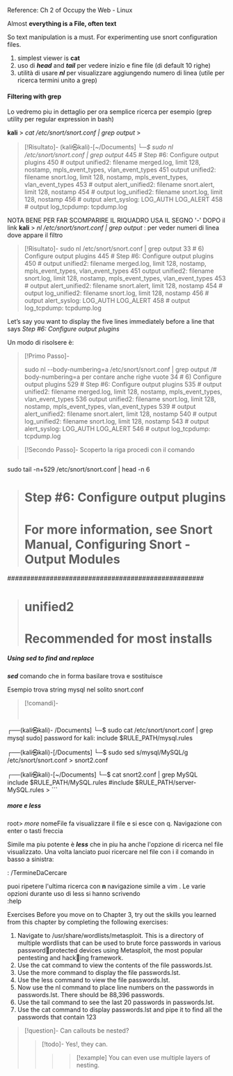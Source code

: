 Reference: Ch 2 of Occupy the Web - Linux

Almost **everything is a File, often text**

So text manipulation is a must. 
For experimenting use snort configuration files.

1. simplest viewer is **cat**   
2.  uso di ***head*** and ***tail*** per vedere inizio e fine file (di default 10 righe) 
3. utilità di usare ***nl***  per visualizzare aggiungendo numero di linea (utile per ricerca termini unito a grep)
#### Filtering with grep 
Lo vedremo piu in dettaglio per ora semplice ricerca per esempio (grep utility per regular expression in bash)

**kali** > *cat /etc/snort/snort.conf | grep output* > 
> [!Risultato]- 
>  (kali㉿kali)-[~/Documents]
└─*$ sudo nl    /etc/snort/snort.conf | grep output*
   445  # Step #6: Configure output plugins
   450  # output unified2: filename merged.log, limit 128, nostamp, mpls_event_types, vlan_event_types
   451  output unified2: filename snort.log, limit 128, nostamp, mpls_event_types, vlan_event_types
   453  # output alert_unified2: filename snort.alert, limit 128, nostamp
   454  # output log_unified2: filename snort.log, limit 128, nostamp 
   456  # output alert_syslog: LOG_AUTH LOG_ALERT
   458  # output log_tcpdump: tcpdump.log

NOTA BENE PER FAR SCOMPARIRE IL RIQUADRO USA IL SEGNO '-' DOPO il link
**kali** > *nl /etc/snort/snort.conf | grep output*  : per veder numeri di linea dove appare il filtro 

>[!Risultato]-
>sudo nl    /etc/snort/snort.conf | grep output 
  > 33  #  6) Configure output plugins
   > 445  # Step #6: Configure output plugins
   > 450  # output unified2: filename merged.log, limit 128, nostamp, mpls_event_types, vlan_event_types
   > 451  output unified2: filename snort.log, limit 128, nostamp, mpls_event_types, vlan_event_types
   > 453  # output alert_unified2: filename snort.alert, limit 128, nostamp
   > 454  # output log_unified2: filename snort.log, limit 128, nostamp 
   > 456  # output alert_syslog: LOG_AUTH LOG_ALERT
   > 458  # output log_tcpdump: tcpdump.log

Let’s say you want to display the five lines immediately before a line that says 
 *Step #6: Configure output plugins*

Un modo di risolsere è: 
>[!Primo Passo]-
>
>sudo nl --body-numbering=a   /etc/snort/snort.conf | grep output 
> /# body-numbering=a per contare anche righe vuote
  > 34  #  6) Configure output plugins
   529  # Step #6: Configure output plugins
   535  # output unified2: filename merged.log, limit 128, nostamp, mpls_event_types, vlan_event_types
   536  output unified2: filename snort.log, limit 128, nostamp, mpls_event_types, vlan_event_types
   539  # output alert_unified2: filename snort.alert, limit 128, nostamp
   540  # output log_unified2: filename snort.log, limit 128, nostamp 
   543  # output alert_syslog: LOG_AUTH LOG_ALERT
   546  # output log_tcpdump: tcpdump.log


> [!Secondo Passo]- Scoperto la riga procedi con il comando
> ```sh
sudo tail -n+529 /etc/snort/snort.conf | head -n 6
> # Step #6: Configure output plugins
> # For more information, see Snort Manual, Configuring Snort - Output Modules
###################################################
>
># unified2 
># Recommended for most installs

##### Using sed to find and replace 
***sed*** comando che in forma basilare trova e sostituisce

Esempio trova string mysql nel solito snort.conf

>[!comandi]- 
>```sh
 >                            
┌──(kali㉿kali)- /Documents]
└─$ sudo cat /etc/snort/snort.conf | grep mysql
sudo] password for kali: 
include $RULE_PATH/mysql.rules
>                                                                                                            
┌──(kali㉿kali)-[/Documents]
└─$ sudo sed s/mysql/MySQL/g /etc/snort/snort.conf > snort2.conf
>                                                                                                             
┌──(kali㉿kali)-[~/Documents]
└─$ cat snort2.conf | grep MySQL          
include $RULE_PATH/MySQL.rules
\#include $RULE_PATH/server-MySQL.rules
    >  ```                                                              

##### *more* e *less*

root> *more*  nomeFile 
fa visualizzare il file e si esce con q. Navigazione con enter o tasti freccia

Simile ma piu potente è ***less*** che in piu ha anche l'opzione di ricerca nel file visualizzato. Una volta lanciato puoi ricercare nel file con i il comando in basso a sinistra:

: /TermineDaCercare

puoi ripetere l'ultima ricerca con **n**
navigazione simile a vim . 
Le varie opzioni durante uso di less si hanno scrivendo  
:help 


Exercises 
Before you move on to Chapter 3, try out the skills you learned from this chapter by completing the following exercises: 
1. Navigate to /usr/share/wordlists/metasploit. This is a directory of multiple wordlists that can be used to brute force passwords in various passwordprotected devices using Metasploit, the most popular pentesting and hacking framework. 
2. Use the cat command to view the contents of the file passwords.lst. 
3. Use the more command to display the file passwords.lst. 
4. Use the less command to view the file passwords.lst. 
5. Now use the nl command to place line numbers on the passwords in passwords.lst. There should be 88,396 passwords. 
6. Use the tail command to see the last 20 passwords in passwords.lst. 
7. Use the cat command to display passwords.lst and pipe it to find all the passwords that contain 123


> [!question]- Can callouts be nested? 
>> [!todo]- Yes!, they can. 
> > > > [!example] You can even use multiple layers of nesting.


